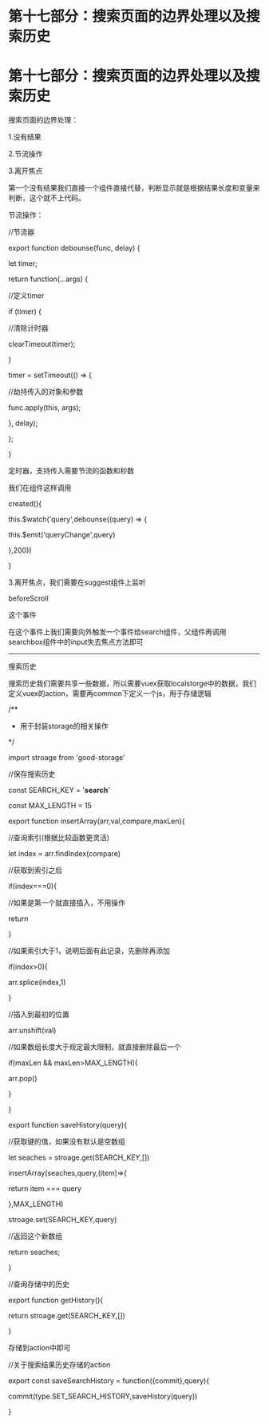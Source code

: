 # 第十七部分：搜索页面的边界处理以及搜索历史

# 第十七部分：搜索页面的边界处理以及搜索历史

搜索页面的边界处理：

1.没有结果

2.节流操作

3.离开焦点

第一个没有结果我们直接一个组件直接代替，判断显示就是根据结果长度和变量来判断，这个就不上代码。

节流操作：

//节流器

export function debounse(func, delay) {

let timer;

return function(...args) {

//定义timer

if (timer) {

//清除计时器

clearTimeout(timer);

}

timer = setTimeout(() => {

//劫持传入的对象和参数

func.apply(this, args);

}, delay);

};

}

定时器，支持传入需要节流的函数和秒数

我们在组件这样调用

created(){

this.$watch('query',debounse((query) => {

this.$emit('queryChange',query)

},200))

}

3.离开焦点，我们需要在suggest组件上监听

beforeScroll

这个事件

在这个事件上我们需要向外触发一个事件给search组件，父组件再调用searchbox组件中的input失去焦点方法即可

---

搜索历史

搜索历史我们需要共享一些数据，所以需要vuex获取localstorge中的数据，我们定义vuex的action，需要再common下定义一个js，用于存储逻辑

/**

* 用于封装storage的相关操作

*/

import stroage from 'good-storage'

//保存搜索历史

const SEARCH_KEY = '__search__'

const MAX_LENGTH = 15

export function insertArray(arr,val,compare,maxLen){

//查询索引(根据比较函数更灵活)

let index = arr.findIndex(compare)

//获取到索引之后

if(index===0){

//如果是第一个就直接插入，不用操作

return

}

//如果索引大于1，说明后面有此记录，先删除再添加

if(index>0){

arr.splice(index,1)

}

//插入到最初的位置

arr.unshift(val)

//如果数组长度大于规定最大限制，就直接删除最后一个

if(maxLen && maxLen>MAX_LENGTH){

arr.pop()

}

}

export function saveHistory(query){

//获取键的值，如果没有默认是空数组

let seaches = stroage.get(SEARCH_KEY,[])

insertArray(seaches,query,(item)=>{

return item === query

},MAX_LENGTH)

stroage.set(SEARCH_KEY,query)

//返回这个新数组

return seaches;

}

//查询存储中的历史

export function getHistory(){

return stroage.get(SEARCH_KEY,[])

}

存储到action中即可

//关于搜索结果历史存储的action

export const saveSearchHistory = function({commit},query){

commit(type.SET_SEARCH_HISTORY,saveHistory(query))

}